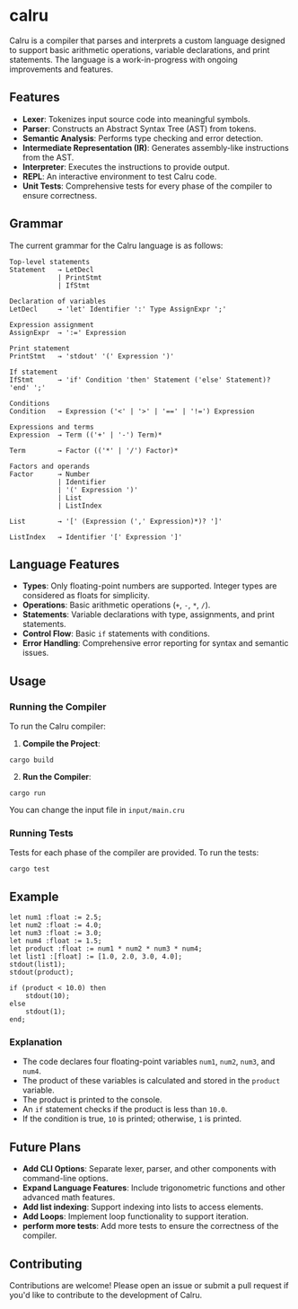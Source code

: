 # calru
Calru is a compiler that parses and interprets a custom language designed to support basic arithmetic operations, variable declarations, and print statements. The language is a work-in-progress with ongoing improvements and features.

## Features

-   **Lexer**: Tokenizes input source code into meaningful symbols.
-   **Parser**: Constructs an Abstract Syntax Tree (AST) from tokens.
-   **Semantic Analysis**: Performs type checking and error detection.
-   **Intermediate Representation (IR)**: Generates assembly-like instructions from the AST.
-   **Interpreter**: Executes the instructions to provide output.
-   **REPL**: An interactive environment to test Calru code.
-   **Unit Tests**: Comprehensive tests for every phase of the compiler to ensure correctness.

## Grammar

The current grammar for the Calru language is as follows:
```
Top-level statements
Statement   → LetDecl
            | PrintStmt
            | IfStmt

Declaration of variables
LetDecl     → 'let' Identifier ':' Type AssignExpr ';'

Expression assignment
AssignExpr  → ':=' Expression

Print statement
PrintStmt   → 'stdout' '(' Expression ')'

If statement
IfStmt      → 'if' Condition 'then' Statement ('else' Statement)? 'end' ';'

Conditions
Condition   → Expression ('<' | '>' | '==' | '!=') Expression

Expressions and terms
Expression  → Term (('+' | '-') Term)*

Term        → Factor (('*' | '/') Factor)*

Factors and operands
Factor      → Number
            | Identifier
            | '(' Expression ')'
            | List
            | ListIndex

List        → '[' (Expression (',' Expression)*)? ']'

ListIndex   → Identifier '[' Expression ']'
 ```

## Language Features

-   **Types**: Only floating-point numbers are supported. Integer types are considered as floats for simplicity.
-   **Operations**: Basic arithmetic operations (`+`, `-`, `*`, `/`).
-   **Statements**: Variable declarations with type, assignments, and print statements.
-   **Control Flow**: Basic `if` statements with conditions.
-   **Error Handling**: Comprehensive error reporting for syntax and semantic issues.

## Usage

### Running the Compiler

To run the Calru compiler:

1.  **Compile the Project**:
```
cargo build
```
2. **Run the Compiler**:
```
cargo run 
```
You can change the input file in `input/main.cru`
### Running Tests
Tests for each phase of the compiler are provided. To run the tests:
```
cargo test
```
## Example
```
let num1 :float := 2.5;
let num2 :float := 4.0;
let num3 :float := 3.0;
let num4 :float := 1.5;
let product :float := num1 * num2 * num3 * num4;
let list1 :[float] := [1.0, 2.0, 3.0, 4.0]; 
stdout(list1);
stdout(product);

if (product < 10.0) then
    stdout(10);
else 
    stdout(1);
end;
```
### Explanation

-  The code declares four floating-point variables `num1`, `num2`, `num3`, and `num4`.
-  The product of these variables is calculated and stored in the `product` variable.
-  The product is printed to the console.
-  An `if` statement checks if the product is less than `10.0`.
-  If the condition is true, `10` is printed; otherwise, `1` is printed.



## Future Plans

-   **Add CLI Options**: Separate lexer, parser, and other components with command-line options.
-   **Expand Language Features**: Include trigonometric functions and other advanced math features.
-  **Add list indexing**: Support indexing into lists to access elements.
-  **Add Loops**: Implement loop functionality to support iteration. 
-   **perform more tests**: Add more tests to ensure the correctness of the compiler.
			
## Contributing
Contributions are welcome! Please open an issue or submit a pull request if you'd like to contribute to the development of Calru.


